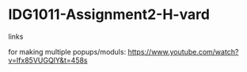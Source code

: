 # IDG1011-Assignment2-H-vard

links 

for making multiple popups/moduls:
https://www.youtube.com/watch?v=Ifx85VUGQIY&t=458s

